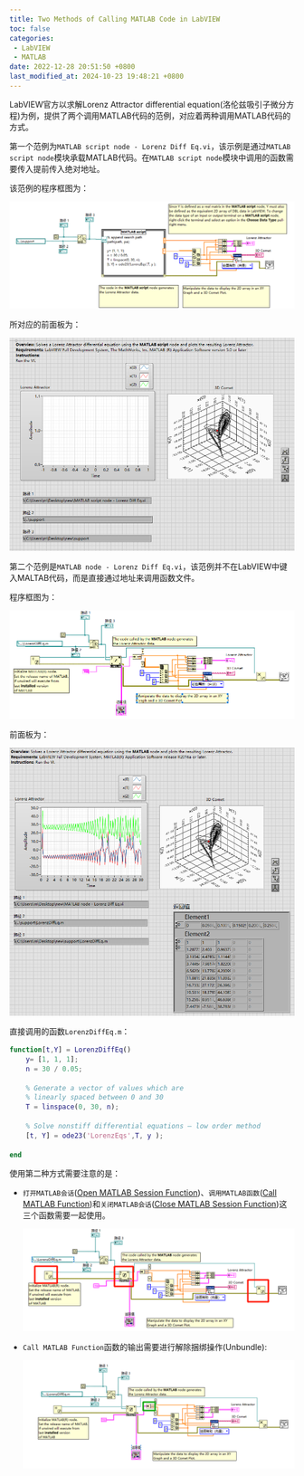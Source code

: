 ```yaml
---
title: Two Methods of Calling MATLAB Code in LabVIEW
toc: false
categories: 
 - LabVIEW
 - MATLAB
date: 2022-12-28 20:51:50 +0800
last_modified_at: 2024-10-23 19:48:21 +0800
---
```


LabVIEW官方以求解Lorenz Attractor differential equation(洛伦兹吸引子微分方程)为例，提供了两个调用MATLAB代码的范例，对应着两种调用MATLAB代码的方式。

第一个范例为`MATLAB script node - Lorenz Diff Eq.vi`，该示例是通过`MATLAB script node`模块承载MATLAB代码。在`MATLAB script node`模块中调用的函数需要传入提前传入绝对地址。

该范例的程序框图为：

![image-20221228202953549](https://github.com/HelloWorld-1017/blog-images/blob/main/migration/DeLLLaptop/image-20221228202953549.png?raw=true)

所对应的前面板为：

![image-20221228203111483](https://github.com/HelloWorld-1017/blog-images/blob/main/migration/DeLLLaptop/image-20221228203111483.png?raw=true)

第二个范例是`MATLAB node - Lorenz Diff Eq.vi`，该范例并不在LabVIEW中键入MALTAB代码，而是直接通过地址来调用函数文件。

程序框图为：

![image-20221228203622475](https://github.com/HelloWorld-1017/blog-images/blob/main/migration/DeLLLaptop/image-20221228203622475.png?raw=true)

前面板为：

![image-20221228203642294](https://github.com/HelloWorld-1017/blog-images/blob/main/migration/DeLLLaptop/image-20221228203642294.png?raw=true)

直接调用的函数`LorenzDiffEq.m`：

```matlab
function[t,Y] = LorenzDiffEq()
    y= [1, 1, 1];
    n = 30 / 0.05;
    
    % Generate a vector of values which are 
    % linearly spaced between 0 and 30
    T = linspace(0, 30, n);
    
    % Solve nonstiff differential equations — low order method
    [t, Y] = ode23('LorenzEqs',T, y );

end
```

使用第二种方式需要注意的是：

- `打开MATLAB会话`([Open MATLAB Session Function](https://www.ni.com/docs/en-US/bundle/labview/page/glang/open_matlab_session.html))、`调用MATLAB函数`([Call MATLAB Function](https://www.ni.com/docs/en-US/bundle/labview/page/glang/run_matlab_function.html))和`关闭MATLAB会话`([Close MATLAB Session Function](https://www.ni.com/docs/en-US/bundle/labview/page/glang/close_matlab_session.html))这三个函数需要一起使用。

  ![image-20221228204733417](https://github.com/HelloWorld-1017/blog-images/blob/main/migration/DeLLLaptop/image-20221228204733417.png?raw=true)

- `Call MATLAB Function`函数的输出需要进行解除捆绑操作(Unbundle):

  ![image-20221228204921517](https://github.com/HelloWorld-1017/blog-images/blob/main/migration/DeLLLaptop/image-20221228204921517.png?raw=true)

<br>